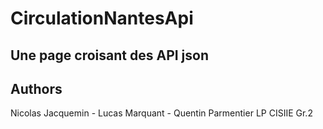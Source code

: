 # CirculationNantesApi
## Une page croisant des API json
## Authors

Nicolas Jacquemin - Lucas Marquant - Quentin Parmentier
LP CISIIE Gr.2
